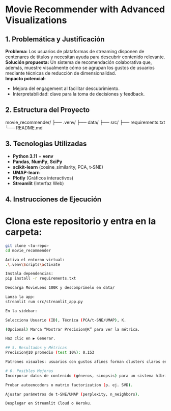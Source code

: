 # Movie Recommender with Advanced Visualizations

## 1. Problemática y Justificación

**Problema:** Los usuarios de plataformas de streaming disponen de centenares de títulos y necesitan ayuda para descubrir contenido relevante.  
**Solución propuesta:** Un sistema de recomendación colaborativa que, además, muestre visualmente cómo se agrupan los gustos de usuarios mediante técnicas de reducción de dimensionalidad.  
**Impacto potencial:**  
- Mejora del engagement al facilitar descubrimiento.  
- Interpretabilidad: clave para la toma de decisiones y feedback.

## 2. Estructura del Proyecto

movie_recommender/
├── .venv/
├── data/
├── src/
├── requirements.txt
└── README.md

## 3. Tecnologías Utilizadas

- **Python 3.11** + **venv**  
- **Pandas**, **NumPy**, **SciPy**  
- **scikit-learn** (cosine_similarity, PCA, t-SNE)  
- **UMAP-learn**  
- **Plotly** (Gráficos interactivos)  
- **Streamlit** (Interfaz Web)

## 4. Instrucciones de Ejecución

# Clona este repositorio y entra en la carpeta:
   ```bash
   git clone <tu-repo>
   cd movie_recommender

Activa el entorno virtual:
.\.venv\Scripts\activate

Instala dependencias:
pip install -r requirements.txt

Descarga MovieLens 100K y descomprímelo en data/

Lanza la app:
streamlit run src/streamlit_app.py

En la sidebar:

Selecciona Usuario (ID), Técnica (PCA/t-SNE/UMAP), K.

(Opcional) Marca “Mostrar Precision@K” para ver la métrica.

Haz clic en ▶ Generar.

## 5. Resultados y Métricas
Precision@10 promedio (test 10%): 0.153

Patrones visuales: usuarios con gustos afines forman clusters claros en t-SNE y UMAP, apoyando la calidad de las recomendaciones.

# 6. Posibles Mejoras
Incorporar datos de contenido (géneros, sinopsis) para un sistema híbrido.

Probar autoencoders o matrix factorization (p. ej. SVD).

Ajustar parámetros de t-SNE/UMAP (perplexity, n_neighbors).

Desplegar en Streamlit Cloud o Heroku.